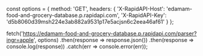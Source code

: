 const options = {
	method: 'GET',
	headers: {
		'X-RapidAPI-Host': 'edamam-food-and-grocery-database.p.rapidapi.com',
		'X-RapidAPI-Key': 'd5b8060d39msh224e3ab882a9531p17e5acjsn6c2eea46af61'
	}
};

fetch('https://edamam-food-and-grocery-database.p.rapidapi.com/parser?ingr=apple', options)
	.then(response => response.json())
	.then(response => console.log(response))
	.catch(err => console.error(err));
